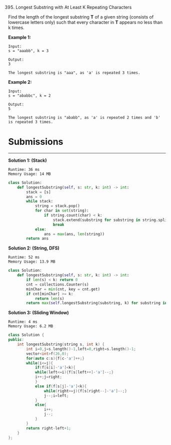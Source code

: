 395. Longest Substring with At Least K Repeating Characters

Find the length of the longest substring **T** of a given string (consists of lowercase letters only) such that every character in **T** appears no less than k times.

**Example 1:**
```
Input:
s = "aaabb", k = 3

Output:
3

The longest substring is "aaa", as 'a' is repeated 3 times.
```

**Example 2:**
```
Input:
s = "ababbc", k = 2

Output:
5

The longest substring is "ababb", as 'a' is repeated 2 times and 'b' is repeated 3 times.
```

# Submissions
---
**Solution 1: (Stack)**
```
Runtime: 36 ms
Memory Usage: 14 MB
```
```python
class Solution:
    def longestSubstring(self, s: str, k: int) -> int:
        stack = [s]
        ans = 0
        while stack:
            string = stack.pop()
            for char in set(string):
                if string.count(char) < k:
                    stack.extend(substring for substring in string.split(char))
                    break
            else:
                ans = max(ans, len(string))
        return ans
```

**Solution 2: (String, DFS)**
```
Runtime: 52 ms
Memory Usage: 13.9 MB
```
```python
class Solution:
    def longestSubstring(self, s: str, k: int) -> int:
        if len(s) < k: return 0
        cnt = collections.Counter(s)
        minChar = min(cnt, key = cnt.get)
        if cnt[minChar] >= k:
            return len(s)
        return max(self.longestSubstring(substring, k) for substring in s.split(minChar))
```

**Solution 3: (Sliding Window)**
```
Runtime: 4 ms
Memory Usage: 6.2 MB
```
```c++
class Solution {
public:
    int longestSubstring(string s, int k) {
        int i=0,j=s.length()-1,left=0,right=s.length()-1;
        vector<int>f(26,0);
        for(auto c:s){f[c-'a']++;}
        while(i<=j){
            if(f[s[i]-'a']<k){
            while(left<=i){f[s[left++]-'a']--;}
            i++;j=right;
            }
            else if(f[s[j]-'a']<k){
                while(right>=j){f[s[right--]-'a']--;}
                j--;i=left;
            }
            else{
                i++;
                j--;
            }
        }
        return right-left+1;
    }
};
```